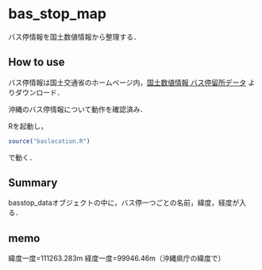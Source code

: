 # bas_stop_map
バス停情報を国土数値情報から整理する．

## How to use
バス停情報は国土交通省のホームページ内，[国土数値情報 バス停留所データ](http://nlftp.mlit.go.jp/ksj/gml/datalist/KsjTmplt-P11.html "国土数値情報")
よりダウンロード．

沖縄のバス停情報について動作を確認済み．


Rを起動し，
```R
source("baslocation.R")
```
で動く．

## Summary
basstop_dataオブジェクトの中に，バス停一つごとの名前，緯度，経度が入る．


## memo
緯度一度=111263.283m
経度一度=99946.46m（沖縄県庁の緯度で）
